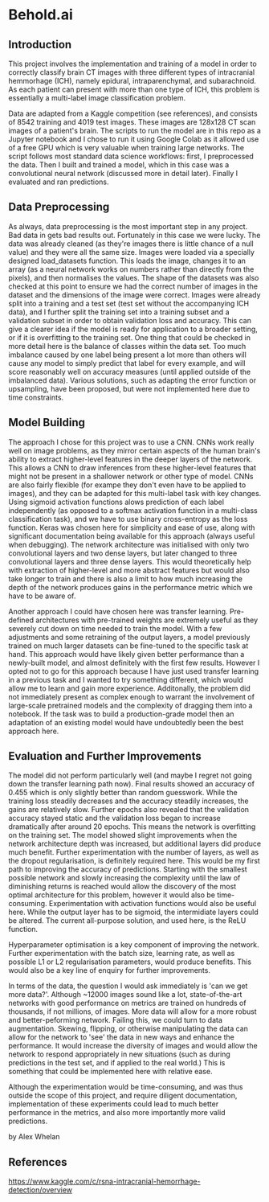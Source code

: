 # Behold.ai

## Introduction

This project involves the implementation and training of a model in order to correctly classify brain CT images with three different types of intracranial hemmorhage (ICH), namely epidural, intraparenchymal, and subarachnoid. As each patient can present with more than one type of ICH, this problem is essentially a multi-label image classification problem.

Data are adapted from a Kaggle competition (see references), and consists of 8542 training and 4019 test images. These images are 128x128 CT scan images of a patient's brain. The scripts to run the model are in this repo as a Jupyter notebook and I chose to run it using Google Colab as it allowed use of a free GPU which is very valuable when training large networks. The script follows most standard data science workflows: first, I preprocessed the data. Then I built and trained a model, which in this case was a convolutional neural network (discussed more in detail later). Finally I evaluated and ran predictions. 

## Data Preprocessing

As always, data preprocessing is the most important step in any project. Bad data in gets bad results out. Fortunately in this case we were lucky. The data was already cleaned (as they're images there is little chance of a null value) and they were all the same size. Images were loaded via a specially designed load_datasets function. This loads the image, changes it to an array (as a neural network works on numbers rather than directly from the pixels), and then normalises the values. The shape of the datasets was also checked at this point to ensure we had the correct number of images in the dataset and the dimensions of the image were correct. Images were already split into a training and a test set (test set without the accompanying ICH data), and I further split the training set into a training subset and a validation subset in order to obtain validation loss and accuracy. This can give a clearer idea if the model is ready for application to a broader setting, or if it is overfitting to the training set. One thing that could be checked in more detail here is the balance of classes within the data set. Too much imbalance caused by one label being present a lot more than others will cause any model to simply predict that label for every example, and will score reasonably well on accuracy measures (until applied outside of the imbalanced data). Various solutions, such as adapting the error function or upsampling, have been proposed, but were not implemented here due to time constraints.

## Model Building

The approach I chose for this project was to use a CNN. CNNs work really well on image problems, as they mirror certain aspects of the human brain's ability to extract higher-level features in the deeper layers of the network. This allows a CNN to draw inferences from these higher-level features that might not be present in a shallower network or other type of model. CNNs are also fairly flexible (for exampe they don't even have to be applied to images), and they can be adapted for this multi-label task with key changes. Using sigmoid activation functions alows prediction of each label independently (as opposed to a softmax activation function in a multi-class classification task), and we have to use binary cross-entropy as the loss function. Keras was chosen here for simplicity and ease of use, along with significant documentation being available for this approach (always useful when debugging). The network architecture was initialised with only two convolutional layers and two dense layers, but later changed to three convolutional layers and three dense layers. This would theoretically help with extraction of higher-level and more abstract features but would also take longer to train and there is also a limit to how much increasing the depth of the network produces gains in the performance metric which we have to be aware of. 

Another approach I could have chosen here was transfer learning. Pre-defined architectures with pre-trained weights are extremely useful as they severely cut down on time needed to train the model. With a few adjustments and some retraining of the output layers, a model previously trained on much larger datasets can be fine-tuned to the specific task at hand. This approach would have likely given better performance than a newly-built model, and almost definitely with the first few results. However I opted not to go for this approach because I have just used transfer learning in a previous task and I wanted to try something different, which would allow me to learn and gain more experience. Additonally, the problem did not immediately present as complex enough to warrant the involvement of large-scale pretrained models and the complexity of dragging them into a notebook. If the task was to build a production-grade model then an adaptation of an existing model would have undoubtedly been the best approach here. 

## Evaluation and Further Improvements

The model did not perform particularly well (and maybe I regret not going down the transfer learning path now). Final results showed an accuracy of 0.455 which is only slightly better than random guesswork. While the training loss steadily decreases and the accuracy steadily increases, the gains are relatively slow. Further epochs also revealed that the validation accuracy stayed static and the validation loss began to increase dramatically after around 20 epochs. This means the network is overfitting on the training set. The model showed slight improvements when the network architecture depth was increased, but additional layers did produce much benefit. Further experimentation with the number of layers, as well as the dropout regularisation, is definitely required here. This would be my first path to improving the accuracy of predictions. Starting with the smallest possible network and slowly increasing the complexity until the law of diminishing returns is reached would allow the discovery of the most optimal architecture for this problem, however it would also be time-consuming. Experimentation with activation functions would also be useful here. While the output layer has to be sigmoid, the intermidiate layers could be altered. The current all-purpose solution, and used here, is the ReLU function. 

Hyperparameter optimisation is a key component of improving the network. Further experimentation with the batch size, learning rate, as well as possible L1 or L2 regularisation parameters, would produce benefits. This would also be a key line of enquiry for further improvements. 

In terms of the data, the question I would ask immediately is 'can we get more data?'. Although ~12000 images sound like a lot, state-of-the-art networks with good performance on metrics are trained on hundreds of thousands, if not millions, of images. More data will allow for a more robust and better-peforming network. Failing this, we could turn to data augmentation. Skewing, flipping, or otherwise manipulating the data can allow for the network to 'see' the data in new ways and enhance the performance. It would increase the diversity of images and would allow the network to respond appropriately in new situations (such as during predictions in the test set, and if applied to the real world.) This is something that could be implemented here with relative ease. 

Although the experimentation would be time-consuming, and was thus outside the scope of this project, and require diligent documentation, implementation of these experiments could lead to much better performance in the metrics, and also more importantly more valid predictions.  


by Alex Whelan


## References

https://www.kaggle.com/c/rsna-intracranial-hemorrhage-detection/overview

